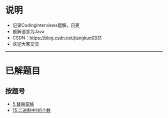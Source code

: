 # 说明 #
- 记录CodingInterviews题解，日更
- 题解语言为Java
- CSDN：https://blog.csdn.net/jiangkun0331
- 欢迎大家交流

-----------------------------------------------------------------

# 已解题目 #

## 按题号 ##
- [5.替换空格](https://github.com/JiangKunZhang/Coding_Interviews/blob/master/CodingInterviews/%245/%245.java)
- [15.二进制中1的个数](https://github.com/JiangKunZhang/Coding_Interviews/blob/master/CodingInterviews/%2415/%2415.java)